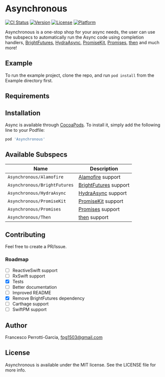 # Asynchronous

[![CI Status](http://img.shields.io/travis/fpg1503/Asynchronous.svg?style=flat)](https://travis-ci.org/fpg1503/Asynchronous)
[![Version](https://img.shields.io/cocoapods/v/Asynchronous.svg?style=flat)](http://cocoapods.org/pods/Asynchronous)
[![License](https://img.shields.io/cocoapods/l/Asynchronous.svg?style=flat)](http://cocoapods.org/pods/Asynchronous)
[![Platform](https://img.shields.io/cocoapods/p/Asynchronous.svg?style=flat)](http://cocoapods.org/pods/Asynchronous)

Asynchronous is a one-stop shop for your async needs, the user can use the subspecs to automatically run the Async code using completion handlers, [BrightFutures](https://github.com/Thomvis/BrightFutures), [HydraAsync](https://github.com/malcommac/Hydra), [PromiseKit](https://github.com/mxcl/PromiseKit), [Promises](https://github.com/khanlou/Promise), [then](https://github.com/freshOS/then) and much more!

## Example

To run the example project, clone the repo, and run `pod install` from the Example directory first.

## Requirements

## Installation

Async is available through [CocoaPods](http://cocoapods.org). To install
it, simply add the following line to your Podfile:

```ruby
pod 'Asynchronous'
```

## Available Subspecs
| Name | Description |
|-------|------------|
| `Asynchronous/Alamofire` | [Alamofire](https://github.com/Alamofire/Alamofire) support |
| `Asynchronous/BrightFutures` |  [BrightFutures](https://github.com/Thomvis/BrightFutures) support |
| `Asynchronous/HydraAsync` |  [HydraAsync](https://github.com/malcommac/Hydra) support |
| `Asynchronous/PromiseKit` | [PromiseKit](https://github.com/mxcl/PromiseKit) support |
| `Asynchronous/Promises` |  [Promises](https://github.com/khanlou/Promise) support |
| `Asynchronous/Then` |  [then](https://github.com/freshOS/then) support |

## Contributing
Feel free to create a PR/Issue.

### Roadmap
- [ ] ReactiveSwift support
- [ ] RxSwift support
- [x] Tests
- [ ] Better documentation
- [ ] Improved README
- [x] Remove BrightFutures dependency
- [ ] Carthage support
- [ ] SwiftPM support

## Author

Francesco Perrotti-Garcia, fpg1503@gmail.com

## License

Asynchronous is available under the MIT license. See the LICENSE file for more info.
